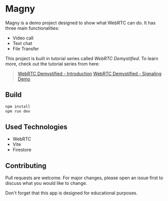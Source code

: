 ﻿# Magny

Magny is a demo project designed to show what WebRTC can do. It has three main functionalities:

-   Video call
-   Text chat
-   File Transfer

This project is built in tutorial series called *WebRTC Demystified*. To learn more, check out the tutorial series from here:

> [WebRTC Demystified - Introduction](https://medium.com/@furkancanbaytemur/webrtc-demystified-introduction-dcd826368e8)
> [WebRTC Demystified - Signaling Demo](https://medium.com/orion-innovation-turkey/webrtc-signaling-demo-36722cdd9d97)

## Build

```bash
npm install
npm run dev
```

## Used Technologies 
- WebRTC
- Vite
- Firestore

## Contributing
Pull requests are welcome. For major changes, please open an issue first to discuss what you would like to change. 

Don't forget that this app is designed for educational purposes. 


